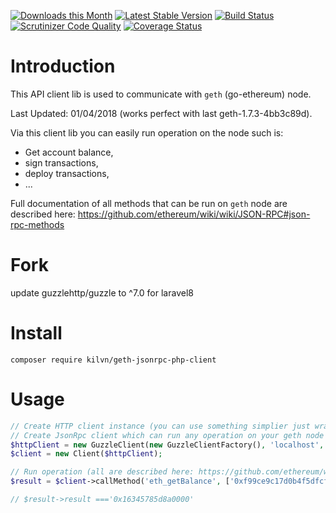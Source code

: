 [![Downloads this Month](https://img.shields.io/packagist/dm/achse/geth-jsonrpc-php-client.svg)](https://packagist.org/packages/achse/geth-jsonrpc-php-client)
[![Latest Stable Version](https://poser.pugx.org/achse/geth-jsonrpc-php-client/v/stable)](https://github.com/achse/geth-jsonrpc-php-client/releases)
[![Build Status](https://travis-ci.org/Achse/geth-jsonrpc-php-client.svg?branch=master)](https://travis-ci.org/Achse/geth-jsonrpc-php-client)
[![Scrutinizer Code Quality](https://scrutinizer-ci.com/g/Achse/geth-jsonrpc-php-client/badges/quality-score.png?b=master)](https://scrutinizer-ci.com/g/Achse/geth-jsonrpc-php-client/?branch=master)
[![Coverage Status](https://coveralls.io/repos/github/Achse/geth-jsonrpc-php-client/badge.svg?branch=master)](https://coveralls.io/github/Achse/geth-jsonrpc-php-client?branch=master)

# Introduction
This API client lib is used to communicate with `geth` (go-ethereum) node.

Last Updated: 01/04/2018 (works perfect with last geth-1.7.3-4bb3c89d).

Via this client lib you can easily run operation on the node such is:
* Get account balance,
* sign transactions,
* deploy transactions,
* ...

Full documentation of all methods that can be run on `geth` node are
described here: https://github.com/ethereum/wiki/wiki/JSON-RPC#json-rpc-methods


# Fork
update guzzlehttp/guzzle to ^7.0 for laravel8

# Install
```
composer require kilvn/geth-jsonrpc-php-client
```

# Usage
```php
// Create HTTP client instance (you can use something simplier just wrap it by using IHttpClient interface)
// Create JsonRpc client which can run any operation on your geth node
$httpClient = new GuzzleClient(new GuzzleClientFactory(), 'localhost', 8545);
$client = new Client($httpClient);

// Run operation (all are described here: https://github.com/ethereum/wiki/wiki/JSON-RPC#json-rpc-methods)
$result = $client->callMethod('eth_getBalance', ['0xf99ce9c17d0b4f5dfcf663b16c95b96fd47fc8ba', 'latest']);

// $result->result ==='0x16345785d8a0000'
```

